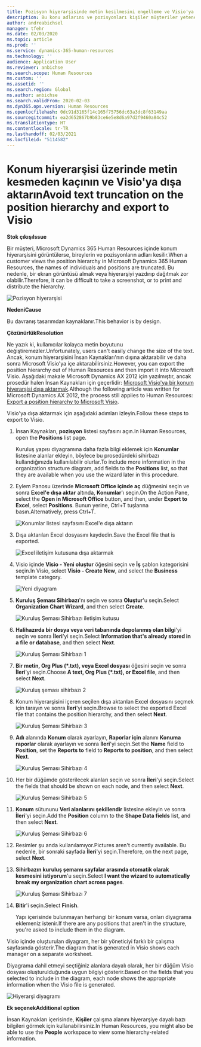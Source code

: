 ```yaml
---
title: Pozisyon hiyerarşisinde metin kesilmesini engelleme ve Visio'ya aktarma
description: Bu konu adlarını ve pozisyonları kişiler müşteriler yetenek için Microsoft Dynamics 365 Human Resources için hiyerarşi görüntülediğinizde nerede kesiliyor sorununu açıklar. Metin kesme, hiyerarşinin ekran görüntüsünün veya baskısının alınmasını zorlaştırabilir.
author: andreabichsel
manager: tfehr
ms.date: 02/03/2020
ms.topic: article
ms.prod: ''
ms.service: dynamics-365-human-resources
ms.technology: ''
audience: Application User
ms.reviewer: anbichse
ms.search.scope: Human Resources
ms.custom: ''
ms.assetid: ''
ms.search.region: Global
ms.author: anbichse
ms.search.validFrom: 2020-02-03
ms.dyn365.ops.version: Human Resources
ms.openlocfilehash: 0dc91d3165f14c165f75756dc63a3dc8f63149aa
ms.sourcegitcommit: ea2d652867b9b83ce6e5e8d6a97d2f9460a84c52
ms.translationtype: HT
ms.contentlocale: tr-TR
ms.lasthandoff: 02/03/2021
ms.locfileid: "5114582"
---
```

# <a name="avoid-text-truncation-on-the-position-hierarchy-and-export-to-visio"></a><span data-ttu-id="f3280-104">Konum hiyerarşisi üzerinde metin kesmeden kaçının ve Visio'ya dışa aktarın</span><span class="sxs-lookup"><span data-stu-id="f3280-104">Avoid text truncation on the position hierarchy and export to Visio</span></span>

<span data-ttu-id="f3280-105">**Stok çıkışı**</span><span class="sxs-lookup"><span data-stu-id="f3280-105">**Issue**</span></span>

<span data-ttu-id="f3280-106">Bir müşteri, Microsoft Dynamics 365 Human Resources içinde konum hiyerarşisini görüntülerse, bireylerin ve pozisyonların adları kesilir.</span><span class="sxs-lookup"><span data-stu-id="f3280-106">When a customer views the position hierarchy in Microsoft Dynamics 365 Human Resources, the names of individuals and positions are truncated.</span></span> <span data-ttu-id="f3280-107">Bu nedenle, bir ekran görüntüsü almak veya hiyerarşiyi yazdırıp dağıtmak zor olabilir.</span><span class="sxs-lookup"><span data-stu-id="f3280-107">Therefore, it can be difficult to take a screenshot, or to print and distribute the hierarchy.</span></span>

![Pozisyon hiyerarşisi](media/position-h.png)

<span data-ttu-id="f3280-109">**Nedeni**</span><span class="sxs-lookup"><span data-stu-id="f3280-109">**Cause**</span></span>

<span data-ttu-id="f3280-110">Bu davranış tasarımdan kaynaklanır.</span><span class="sxs-lookup"><span data-stu-id="f3280-110">This behavior is by design.</span></span>

<span data-ttu-id="f3280-111">**Çözünürlük**</span><span class="sxs-lookup"><span data-stu-id="f3280-111">**Resolution**</span></span>

<span data-ttu-id="f3280-112">Ne yazık ki, kullanıcılar kolayca metin boyutunu değiştiremezler.</span><span class="sxs-lookup"><span data-stu-id="f3280-112">Unfortunately, users can't easily change the size of the text.</span></span> <span data-ttu-id="f3280-113">Ancak, konum hiyerarşisini İnsan Kaynakları'nın dışına aktarabilir ve daha sonra Microsoft Visio'ya içe aktarabilirsiniz.</span><span class="sxs-lookup"><span data-stu-id="f3280-113">However, you can export the position hierarchy out of Human Resources and then import it into Microsoft Visio.</span></span> <span data-ttu-id="f3280-114">Aşağıdaki makale Microsoft Dynamics AX 2012 için yazılmıştır, ancak prosedür halen İnsan Kaynakları için geçerlidir: [Microsoft Visio'ya bir konum hiyerarşisi dışa aktarmak](https://docs.microsoft.com/dynamicsax-2012/appuser-itpro/export-a-position-hierarchy-to-microsoft-visio).</span><span class="sxs-lookup"><span data-stu-id="f3280-114">Although the following article was written for Microsoft Dynamics AX 2012, the process still applies to Human Resources: [Export a position hierarchy to Microsoft Visio](https://docs.microsoft.com/dynamicsax-2012/appuser-itpro/export-a-position-hierarchy-to-microsoft-visio).</span></span>

<span data-ttu-id="f3280-115">Visio'ya dışa aktarmak için aşağıdaki adımları izleyin.</span><span class="sxs-lookup"><span data-stu-id="f3280-115">Follow these steps to export to Visio.</span></span>

1. <span data-ttu-id="f3280-116">İnsan Kaynakları, **pozisyon** listesi sayfasını açın.</span><span class="sxs-lookup"><span data-stu-id="f3280-116">In Human Resources, open the **Positions** list page.</span></span>

    <span data-ttu-id="f3280-117">Kuruluş yapısı diyagramına daha fazla bilgi eklemek için **Konumlar** listesine alanlar ekleyin, böylece bu prosedürdeki sihirbazı kullandığınızda kullanılabilir olurlar.</span><span class="sxs-lookup"><span data-stu-id="f3280-117">To include more information in the organization structure diagram, add fields to the **Positions** list, so that they are available when you use the wizard later in this procedure.</span></span>

2. <span data-ttu-id="f3280-118">Eylem Panosu üzerinde **Microsoft Office içinde aç** düğmesini seçin ve sonra **Excel'e dışa aktar** altında, **Konumlar**'ı seçin.</span><span class="sxs-lookup"><span data-stu-id="f3280-118">On the Action Pane, select the **Open in Microsoft Office** button, and then, under **Export to Excel**, select **Positions**.</span></span> <span data-ttu-id="f3280-119">Bunun yerine, Ctrl+T tuşlarına basın.</span><span class="sxs-lookup"><span data-stu-id="f3280-119">Alternatively, press Ctrl+T.</span></span>

    ![Konumlar listesi sayfasını Excel'e dışa aktarın](media/org-admin.png)

3. <span data-ttu-id="f3280-121">Dışa aktarılan Excel dosyasını kaydedin.</span><span class="sxs-lookup"><span data-stu-id="f3280-121">Save the Excel file that is exported.</span></span>

    ![Excel iletişim kutusuna dışa aktarmak](media/export-excel.png)

4. <span data-ttu-id="f3280-123">Visio içinde **Visio - Yeni oluştur** öğesini seçin ve **İş** şablon kategorisini seçin.</span><span class="sxs-lookup"><span data-stu-id="f3280-123">In Visio, select **Visio - Create New**, and select the **Business** template category.</span></span>

    ![Yeni diyagram](media/new.png)

5. <span data-ttu-id="f3280-125">**Kuruluş Şeması Sihirbazı**'nı seçin ve sonra **Oluştur**'u seçin.</span><span class="sxs-lookup"><span data-stu-id="f3280-125">Select **Organization Chart Wizard**, and then select **Create**.</span></span>

    ![Kuruluş Şeması Sihirbazı iletişim kutusu](media/orgchart-wizard.png)

6. <span data-ttu-id="f3280-127">**Halihazırda bir dosya veya veri tabanında depolanmış olan bilgi**'yi seçin ve sonra **İleri**'yi seçin.</span><span class="sxs-lookup"><span data-stu-id="f3280-127">Select **Information that's already stored in a file or database**, and then select **Next**.</span></span>

    ![Kuruluş Şeması Sihirbazı 1](media/orgchart-wizard7.png)

7. <span data-ttu-id="f3280-129">**Bir metin, Org Plus (\*.txt), veya Excel dosyası** öğesini seçin ve sonra **İleri**'yi seçin.</span><span class="sxs-lookup"><span data-stu-id="f3280-129">Choose **A text, Org Plus (\*.txt), or Excel file**, and then select **Next**.</span></span>

    ![Kuruluş şeması sihirbazı 2](media/orgchart-wizard3.png)

8. <span data-ttu-id="f3280-131">Konum hiyerarşisini içeren seçilen dışa aktarılan Excel dosyasını seçmek için tarayın ve sonra **İleri**'yi seçin.</span><span class="sxs-lookup"><span data-stu-id="f3280-131">Browse to select the exported Excel file that contains the position hierarchy, and then select **Next**.</span></span>

    ![Kuruluş Şeması Sihirbazı 3](media/orgchart-wizard2.png)

9. <span data-ttu-id="f3280-133">**Adı** alanında **Konum** olarak ayarlayın, **Raporlar için** alanını **Konuma raporlar** olarak ayarlayın ve sonra **İleri**'yi seçin.</span><span class="sxs-lookup"><span data-stu-id="f3280-133">Set the **Name** field to **Position**, set the **Reports to** field to **Reports to position**, and then select **Next**.</span></span>

    ![Kuruluş Şeması Sihirbazı 4](media/orgchart-wizard1.png)

10. <span data-ttu-id="f3280-135">Her bir düğümde gösterilecek alanları seçin ve sonra **İleri**'yi seçin.</span><span class="sxs-lookup"><span data-stu-id="f3280-135">Select the fields that should be shown on each node, and then select **Next**.</span></span>

    ![Kuruluş Şeması Sihirbazı 5](media/orgchart-wizard5.png)

11. <span data-ttu-id="f3280-137">**Konum** sütununu **Veri alanlarını şekillendir** listesine ekleyin ve sonra **İleri**'yi seçin.</span><span class="sxs-lookup"><span data-stu-id="f3280-137">Add the **Position** column to the **Shape Data fields** list, and then select **Next**.</span></span>

    ![Kuruluş Şeması Sihirbazı 6](media/orgchart-wizard6.png)

12. <span data-ttu-id="f3280-139">Resimler şu anda kullanılamıyor.</span><span class="sxs-lookup"><span data-stu-id="f3280-139">Pictures aren't currently available.</span></span> <span data-ttu-id="f3280-140">Bu nedenle, bir sonraki sayfada **İleri**'yi seçin.</span><span class="sxs-lookup"><span data-stu-id="f3280-140">Therefore, on the next page, select **Next**.</span></span>
13. <span data-ttu-id="f3280-141">**Sihirbazın kuruluş şemamı sayfalar arasında otomatik olarak kesmesini istiyorum**'u seçin.</span><span class="sxs-lookup"><span data-stu-id="f3280-141">Select **I want the wizard to automatically break my organization chart across pages**.</span></span>

    ![Kuruluş Şeması Sihirbazı 7](media/orgchart-wizard4.png)

14. <span data-ttu-id="f3280-143">**Bitir**'i seçin.</span><span class="sxs-lookup"><span data-stu-id="f3280-143">Select **Finish**.</span></span>

    <span data-ttu-id="f3280-144">Yapı içerisinde bulunmayan herhangi bir konum varsa, onları diyagrama eklemeniz istenir.</span><span class="sxs-lookup"><span data-stu-id="f3280-144">If there are any positions that aren't in the structure, you're asked to include them in the diagram.</span></span>

<span data-ttu-id="f3280-145">Visio içinde oluşturulan diyagram, her bir yöneticiyi farklı bir çalışma sayfasında gösterir.</span><span class="sxs-lookup"><span data-stu-id="f3280-145">The diagram that is generated in Visio shows each manager on a separate worksheet.</span></span>

<span data-ttu-id="f3280-146">Diyagrama dahil etmeyi seçtiğiniz alanlara dayalı olarak, her bir düğüm Visio dosyası oluşturulduğunda uygun bilgiyi gösterir.</span><span class="sxs-lookup"><span data-stu-id="f3280-146">Based on the fields that you selected to include in the diagram, each node shows the appropriate information when the Visio file is generated.</span></span>

![Hiyerarşi diyagramı](media/hierarchy.png)

<span data-ttu-id="f3280-148">**Ek seçenek**</span><span class="sxs-lookup"><span data-stu-id="f3280-148">**Additional option**</span></span>

<span data-ttu-id="f3280-149">İnsan Kaynakları içerisinde, **Kişiler** çalışma alanını hiyerarşiye dayalı bazı bilgileri görmek için kullanabilirsiniz.</span><span class="sxs-lookup"><span data-stu-id="f3280-149">In Human Resources, you might also be able to use the **People** workspace to view some hierarchy-related information.</span></span>
